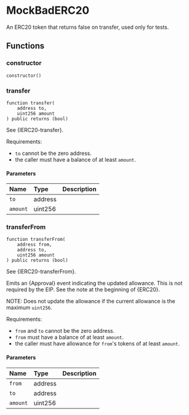 # MockBadERC20

An ERC20 token that returns false on transfer, used only for tests.

## Functions

### constructor

```solidity
constructor() 
```

### transfer

```solidity
function transfer(
    address to,
    uint256 amount
) public returns (bool)
```

See {IERC20-transfer}.

Requirements:

- `to` cannot be the zero address.
- the caller must have a balance of at least `amount`.

#### Parameters

| Name | Type | Description |
| :--- | :--- | :---------- |
| `to` | address |  |
| `amount` | uint256 |  |

### transferFrom

```solidity
function transferFrom(
    address from,
    address to,
    uint256 amount
) public returns (bool)
```

See {IERC20-transferFrom}.

Emits an {Approval} event indicating the updated allowance. This is not
required by the EIP. See the note at the beginning of {ERC20}.

NOTE: Does not update the allowance if the current allowance
is the maximum `uint256`.

Requirements:

- `from` and `to` cannot be the zero address.
- `from` must have a balance of at least `amount`.
- the caller must have allowance for ``from``'s tokens of at least
`amount`.

#### Parameters

| Name | Type | Description |
| :--- | :--- | :---------- |
| `from` | address |  |
| `to` | address |  |
| `amount` | uint256 |  |

